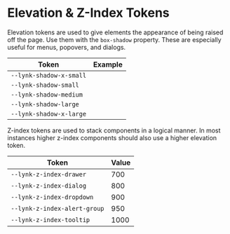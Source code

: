 # Elevation & Z-Index Tokens

Elevation tokens are used to give elements the appearance of being raised off the page. Use them with the `box-shadow` property. These are especially useful for menus, popovers, and dialogs.

| Token                 | Example                                                                          |
| --------------------- | -------------------------------------------------------------------------------- |
| `--lynk-shadow-x-small` | <div class="elevation-demo" style="box-shadow: var(--lynk-shadow-x-small);"></div> |
| `--lynk-shadow-small`   | <div class="elevation-demo" style="box-shadow: var(--lynk-shadow-small);"></div>   |
| `--lynk-shadow-medium`  | <div class="elevation-demo" style="box-shadow: var(--lynk-shadow-medium);"></div>  |
| `--lynk-shadow-large`   | <div class="elevation-demo" style="box-shadow: var(--lynk-shadow-large);"></div>   |
| `--lynk-shadow-x-large` | <div class="elevation-demo" style="box-shadow: var(--lynk-shadow-x-large);"></div> |

Z-index tokens are used to stack components in a logical manner. In most instances higher z-index components should also use a higher elevation token.

| Token                      | Value |
| -------------------------- | ----- |
| `--lynk-z-index-drawer`      | 700   |
| `--lynk-z-index-dialog`      | 800   |
| `--lynk-z-index-dropdown`    | 900   |
| `--lynk-z-index-alert-group` | 950   |
| `--lynk-z-index-tooltip`     | 1000  |
